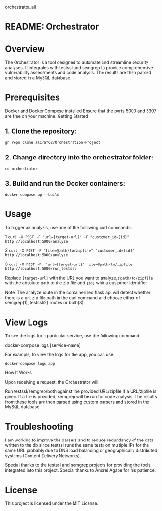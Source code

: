 orchestrator_ali
# README: Orchestrator
# Overview

The Orchestrator is a tool designed to automate and streamline security analyses. It integrates with testssl and semgrep to provide comprehensive vulnerability assessments and code analysis. The results are then parsed and stored in a MySQL database.

# Prerequisites

Docker and Docker Compose installed
Ensure that the ports 5000 and 3307 are free on your machine.
Getting Started

## 1. Clone the repository:
`gh repo clone aliraf62/Orchestration-Project`


## 2. Change directory into the orchestrator folder:

`cd orchestrator`


## 3. Build and run the Docker containers:

`docker-compose up --build`


# **Usage**

To trigger an analysis, use one of the following curl commands:

1 `curl -X POST -F "url=[target-url]" -F "customer_id=[id]" http://localhost:5000/analyze`

2 `curl -X POST -F "file=@path/to/zipfile" "customer_id=[id]" http://localhost:5000/analyze`

3 `curl -X POST -F  "url=[target-url]" file=@path/to/zipfile http://localhost:5000/run_testssl`

Replace `[target-url]` with the URL you want to analyze, `@path/to/zipfile` with the absolute path to the zip file and `[id]` with a customer identifier.

Note: The analyze route in the containerized flask api will detect whether there is a url, zip file path in the curl command and choose either of semgrep(1), testssl(2) routes or both(3).

# **View Logs**

To see the logs for a particular service, use the following command:

docker-compose logs [service-name]


For example, to view the logs for the app, you can use:

`docker-compose logs app`

How It Works

Upon receiving a request, the Orchestrator will:

Run testssl/semgrep/both against the provided URL/zipfile if a URL/zipfile is given.
If a file is provided, semgrep will be run for code analysis.
The results from these tools are then parsed using custom parsers and stored in the MySQL database.

# Troubleshooting

I am working to improve the parsers and to reduce redundancy of the data written to the db since testssl runs the same tests on multiple IPs for the same URL probably due to DNS load balancing or geographically distributed systems (Content Delivery Networks).

Special thanks to the testssl and semgrep projects for providing the tools integrated into this project. Special thanks to Andrei Agape for his patience.

# License

This project is licensed under the MIT License. 
